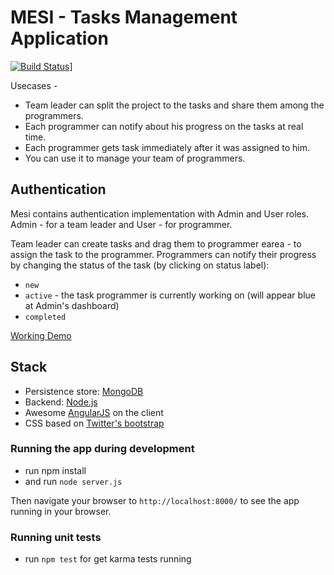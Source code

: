 # MESI - Tasks Management Application
[![Build Status](https://travis-ci.org/shootermv/MESI.svg?branch=master)](https://travis-ci.org/shootermv/MESI.svg?branch=master)]

Usecases - 
  - Team leader can split the project to the tasks and share them among the programmers.
  - Each programmer can notify about his progress on the tasks at real time.
  - Each programmer gets task immediately after it was assigned to him.
  - You can use it to manage your team of programmers.

## Authentication
Mesi contains authentication implementation with Admin and User roles.
Admin - for a team leader and User - for  programmer.

Team leader can create tasks and drag them to programmer earea - to assign the task to the programmer.
Programmers can notify their progress by changing the status of the task (by clicking on status label):

* `new`
* `active` - the task programmer is currently working on (will appear blue at Admin's dashboard)
* `completed`

[Working Demo](http://mesi-tasks.herokuapp.com/)
 
## Stack

* Persistence store: [MongoDB](http://www.mongodb.org/)
* Backend: [Node.js](http://nodejs.org/)
* Awesome [AngularJS](http://www.angularjs.org/) on the client
* CSS based on [Twitter's bootstrap](http://twitter.github.com/bootstrap/)

### Running the app during development

* run npm install
* and run `node server.js`

Then navigate your browser to `http://localhost:8000/` to see the app running in
your browser.



### Running unit tests

* run `npm test` for get karma tests running 

